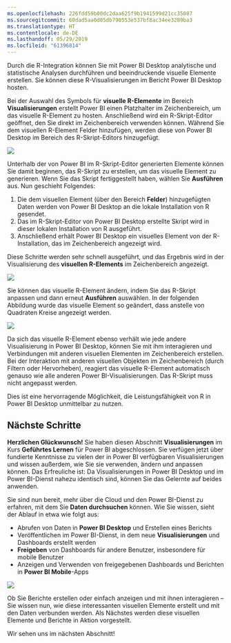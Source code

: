 ```yaml
---
ms.openlocfilehash: 226fdd59b00dc2daa625f9b1941599d21cc35087
ms.sourcegitcommit: 60dad5aa0d85db790553e537bf8ac34ee3289ba3
ms.translationtype: HT
ms.contentlocale: de-DE
ms.lasthandoff: 05/29/2019
ms.locfileid: "61396814"
---
```

Durch die R-Integration können Sie mit Power BI Desktop analytische und statistische Analysen durchführen und beeindruckende visuelle Elemente erstellen. Sie können diese R-Visualisierungen im Bericht Power BI Desktop hosten.

Bei der Auswahl des Symbols für **visuelle R-Elemente** im Bereich **Visualisierungen** erstellt Power BI einen Platzhalter im Zeichenbereich, um das visuelle R-Element zu hosten. Anschließend wird ein R-Skript-Editor geöffnet, den Sie direkt im Zeichenbereich verwenden können. Während Sie dem visuellen R-Element Felder hinzufügen, werden diese von Power BI Desktop im Bereich des R-Skript-Editors hinzugefügt.

![](media/3-11h-r-visual-integration/3-11h_1.png)

Unterhalb der von Power BI im R-Skript-Editor generierten Elemente können Sie damit beginnen, das R-Skript zu erstellen, um das visuelle Element zu generieren. Wenn Sie das Skript fertiggestellt haben, wählen Sie **Ausführen** aus. Nun geschieht Folgendes:

1. Die dem visuellen Element (über den Bereich **Felder**) hinzugefügten Daten werden von Power BI Desktop an die lokale Installation von R gesendet.
2. Das im R-Skript-Editor von Power BI Desktop erstellte Skript wird in dieser lokalen Installation von R ausgeführt.
3. Anschließend erhält Power BI Desktop ein visuelles Element von der R-Installation, das im Zeichenbereich angezeigt wird.

Diese Schritte werden sehr schnell ausgeführt, und das Ergebnis wird in der Visualisierung des **visuellen R-Elements** im Zeichenbereich angezeigt.

![](media/3-11h-r-visual-integration/3-11h_2.png)

Sie können das visuelle R-Element ändern, indem Sie das R-Skript anpassen und dann erneut **Ausführen** auswählen. In der folgenden Abbildung wurde das visuelle Element so geändert, dass anstelle von Quadraten Kreise angezeigt werden.

![](media/3-11h-r-visual-integration/3-11h_3.png)

Da sich das visuelle R-Element ebenso verhält wie jede andere Visualisierung in Power BI Desktop, können Sie mit ihm interagieren und Verbindungen mit anderen visuellen Elementen im Zeichenbereich erstellen. Bei der Interaktion mit anderen visuellen Objekten im Zeichenbereich (durch Filtern oder Hervorheben), reagiert das visuelle R-Element automatisch genauso wie alle anderen Power BI-Visualisierungen. Das R-Skript muss nicht angepasst werden.

Dies ist eine hervorragende Möglichkeit, die Leistungsfähigkeit von R in Power BI Desktop unmittelbar zu nutzen.

## <a name="next-steps"></a>Nächste Schritte
**Herzlichen Glückwunsch!** Sie haben diesen Abschnitt **Visualisierungen** im Kurs **Geführtes Lernen** für Power BI abgeschlossen. Sie verfügen jetzt über fundierte Kenntnisse zu vielen der in Power BI verfügbaren Visualisierungen und wissen außerdem, wie Sie sie verwenden, ändern und anpassen können. Das Erfreuliche ist: Da Visualisierungen in Power BI Desktop und im Power BI-Dienst nahezu identisch sind, können Sie das Gelernte auf beides anwenden.

Sie sind nun bereit, mehr über die Cloud und den Power BI-Dienst zu erfahren, mit dem Sie **Daten durchsuchen** können. Wie Sie wissen, sieht der Ablauf in etwa wie folgt aus:

* Abrufen von Daten in **Power BI Desktop** und Erstellen eines Berichts
* Veröffentlichen im Power BI-Dienst, in dem neue **Visualisierungen** und Dashboards erstellt werden
* **Freigeben** von Dashboards für andere Benutzer, insbesondere für mobile Benutzer
* Anzeigen und Verwenden von freigegebenen Dashboards und Berichten in **Power BI Mobile**-Apps

![](media/3-11h-r-visual-integration/c0a1_1.png)

Ob Sie Berichte erstellen oder einfach anzeigen und mit ihnen interagieren – Sie wissen nun, wie diese interessanten visuellen Elemente erstellt und mit den Daten verbunden werden. Als Nächstes werden diese visuellen Elemente und Berichte in Aktion vorgestellt.

Wir sehen uns im nächsten Abschnitt!


